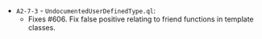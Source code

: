 - `A2-7-3` - `UndocumentedUserDefinedType.ql`:
  - Fixes #606. Fix false positive relating to friend functions in template classes.